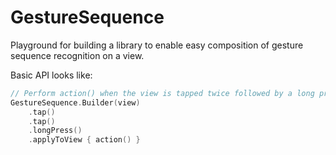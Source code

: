 # GestureSequence

Playground for building a library to enable easy composition of gesture sequence recognition on a view.

Basic API looks like:

```kotlin
// Perform action() when the view is tapped twice followed by a long press
GestureSequence.Builder(view)
    .tap()
    .tap()
    .longPress()
    .applyToView { action() }
```